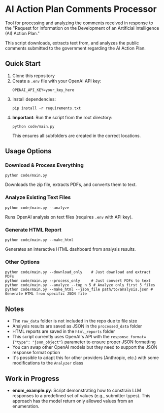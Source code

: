 # AI Action Plan Comments Processor

Tool for processing and analyzing the comments received in response to the "Request for Information on the Development of an Artificial Intelligence (AI) Action Plan."

This script downloads, extracts text from, and analyzes the public comments submitted to the government regarding the AI Action Plan.

## Quick Start

1. Clone this repository
2. Create a `.env` file with your OpenAI API key:
   ```
   OPENAI_API_KEY=your_key_here
   ```
3. Install dependencies:
   ```
   pip install -r requirements.txt
   ```
4. **Important**: Run the script from the root directory:
   ```
   python code/main.py
   ```
   This ensures all subfolders are created in the correct locations.

## Usage Options

### Download & Process Everything
```
python code/main.py
```
Downloads the zip file, extracts PDFs, and converts them to text.

### Analyze Existing Text Files
```
python code/main.py --analyze
```
Runs OpenAI analysis on text files (requires `.env` with API key).

### Generate HTML Report
```
python code/main.py --make_html
```
Generates an interactive HTML dashboard from analysis results.

### Other Options
```
python code/main.py --download_only    # Just download and extract PDFs
python code/main.py --process_only     # Just convert PDFs to text
python code/main.py --analyze --top_n 5 # Analyze only first 5 files
python code/main.py --make_html --json_file path/to/analysis.json # Generate HTML from specific JSON file
```

## Notes
- The `raw_data` folder is not included in the repo due to file size
- Analysis results are saved as JSON in the `processed_data` folder
- HTML reports are saved in the `html_reports` folder
- This script currently uses OpenAI's API with the `response_format={"type": "json_object"}` parameter to ensure proper JSON formatting
- You can swap other OpenAI models but they need to support the JSON response format option
- It's possible to adapt this for other providers (Anthropic, etc.) with some modifications to the `Analyzer` class

## Work in Progress
- **enum_example.py**: Script demonstrating how to constrain LLM responses to a predefined set of values (e.g., submitter types). This approach has the model return only allowed values from an enumeration.